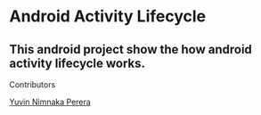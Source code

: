 # Android Activity Lifecycle

## This android project show the how android activity lifecycle works.

Contributors


[Yuvin Nimnaka Perera](https://github.com/YuvinNP)

